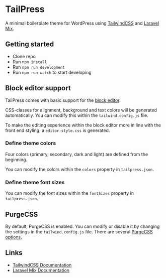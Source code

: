 # TailPress
A minimal boilerplate theme for WordPress using [TailwindCSS](https://tailwindcss.com/) and [Laravel Mix](https://laravel-mix.com/).

## Getting started
* Clone repo
* Run `npm install`
* Run `npm run development`
* Run `npm run watch` to start developing

## Block editor support
TailPress comes with basic support for the [block editor](https://wordpress.org/support/article/wordpress-editor/). 

CSS-classes for alignment, background and text colors will be generated automatically. You can modify this within the `tailwind.config.js` file. 

To make the editing experience within the block editor more in line with the front end styling, a `editor-style.css` is generated.

### Define theme colors

Four colors (primary, secondary, dark and light) are defined from the beginning.

You can modify the colors within the `colors` property in `tailpress.json`. 

### Define theme font sizes

You can modify the font sizes within the `fontSizes` property in `tailpress.json`.

## PurgeCSS
By default, PurgeCSS is enabled. You can modify or disable it by changing the settings in the `tailwind.config.js` file. There are several [PurgeCSS options](https://tailwindcss.com/docs/optimizing-for-production#purge-css-options).

## Links
* [TailwindCSS Documentation](https://tailwindcss.com/docs)
* [Laravel Mix Documentation](https://laravel-mix.com/docs)
